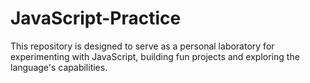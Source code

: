 # JavaScript-Practice
 This repository is designed to serve as a personal laboratory for experimenting with JavaScript, building fun projects and exploring the language's capabilities.
